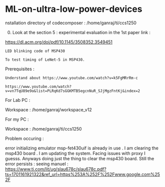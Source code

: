 # ML-on-ultra-low-power-devices

nstallation directory of codecomposer : /home/ganraj/ti/ccs1250 

0. Look at the section 5 : experimental evaluation in the 1st paper link :  

https://dl.acm.org/doi/pdf/10.1145/3508352.3549451 

    LED blinking code of MSP430 

    To test timing of LeNet-5 in MSP430. 

 

 

Prerequisites : 

    Understand about https://www.youtube.com/watch?v=k5FgMRrRm-c 

    https://www.youtube.com/watch?v=vn7TqU89e9o&list=PLRqKd7sGGKMTB5egcnNuR_SJjMgzFntKj&index=2 

For Lab PC : 

Workspace : /home/ganraj/workspace_v12 

For my PC : 

Workspace : /home/ganraj/ti/ccs1250 

 

 

 

Problem occuring : 

error initializing emulator msp-fet430uif is already in use . I am clearing the msp430 board . I am updating the system. Facing issues with proxy I guesss. Anyways doing just the thing to clear the msp430 board. Still the error persists : seeing manuel : https://www.ti.com/lit/ug/slau678c/slau678c.pdf?ts=1701161921322&ref_url=https%253A%252F%252Fwww.google.com%252F 
